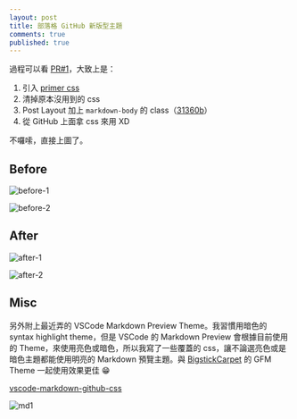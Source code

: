 ```yaml
---
layout: post
title: 部落格 GitHub 新版型主題
comments: true
published: true
---
```


過程可以看 [PR#1](https://github.com/Yukaii/Blog/pull/1)，大致上是：

1. 引入 [primer css](https://primercss.io)
2. 清掉原本沒用到的 css
3. Post Layout 加上 `markdown-body` 的 class（[31360b](https://github.com/Yukaii/Blog/commit/31360b)）
4. 從 GitHub 上面拿 css 來用 XD

不囉嗦，直接上圖了。

## Before

![before-1](https://i.imgur.com/3rBAve0.png)

![before-2](https://i.imgur.com/bXb19SE.png)

## After

![after-1](https://i.imgur.com/McEpFdB.png)

![after-2](https://i.imgur.com/PqH6sup.png)

## Misc

另外附上最近弄的 VSCode Markdown Preview Theme。我習慣用暗色的 syntax highlight theme，但是 VSCode 的 Markdown Preview 會根據目前使用的 Theme，來使用亮色或暗色，所以我寫了一些覆蓋的 css，讓不論選亮色或是暗色主題都能使用明亮的 Markdown 預覽主題。與 [BigstickCarpet](https://gist.github.com/BigstickCarpet/) 的 GFM Theme 一起使用效果更佳 😁

[vscode-markdown-github-css](https://github.com/Yukaii/vscode-markdown-github-css)

![md1](https://i.imgur.com/hHbhwHJ.png)
